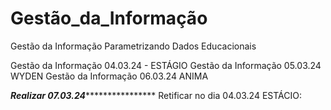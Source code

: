 # Gestão_da_Informação
Gestão da Informação Parametrizando Dados Educacionais


Gestão da Informação 04.03.24 - ESTÁGIO
Gestão da Informação 05.03.24 WYDEN
Gestão da Informação 06.03.24 ANIMA


*****Realizar 07.03.24*********************
Retificar no dia 04.03.24 ESTÁCIO:


